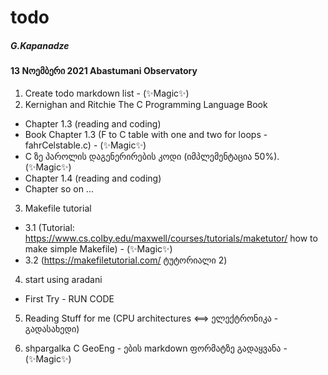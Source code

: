 # todo
##### G.Kapanadze

#### 13 Nოემბერი 2021 Abastumani Observatory

1. Create todo markdown list - (✨Magic✨)
2. Kernighan and Ritchie The C Programming Language Book

- Chapter 1.3 (reading and coding)
 - Book Chapter 1.3 (F to C table with one and two for loops - fahrCelstable.c) - (✨Magic✨)
 - C ზე პაროლის დაგენერირების კოდი (იმპლემენტაცია 50%).(✨Magic✨)
- Chapter 1.4 (reading and coding)
- Chapter so on ...

3. Makefile tutorial
- 3.1 (Tutorial: https://www.cs.colby.edu/maxwell/courses/tutorials/maketutor/ how to make simple Makefile) - (✨Magic✨)
- 3.2 (https://makefiletutorial.com/ ტუტორიალი 2)

4. start using aradani
- First Try - RUN CODE

5. Reading Stuff for me (CPU architectures <==> ელექტრონიკა - გადასახედი)

6. shpargalka C GeoEng - ების markdown ფორმატზე გადაყვანა - (✨Magic✨)
